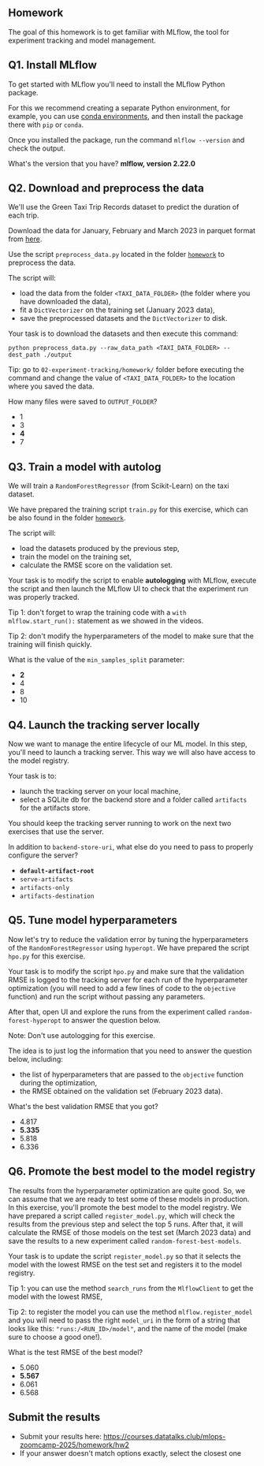 ## Homework

The goal of this homework is to get familiar with MLflow, the tool for experiment tracking and
model management.

## Q1. Install MLflow

To get started with MLflow you'll need to install the MLflow Python package.

For this we recommend creating a separate Python environment, for example, you can use [conda environments](https://docs.conda.io/projects/conda/en/latest/user-guide/getting-started.html#managing-envs), and then install the package there with `pip` or `conda`.

Once you installed the package, run the command `mlflow --version` and check the output.

What's the version that you have?
**mlflow, version 2.22.0**

## Q2. Download and preprocess the data

We'll use the Green Taxi Trip Records dataset to predict the duration of each trip.

Download the data for January, February and March 2023 in parquet format from [here](https://www1.nyc.gov/site/tlc/about/tlc-trip-record-data.page).

Use the script `preprocess_data.py` located in the folder [`homework`](homework) to preprocess the data.

The script will:

- load the data from the folder `<TAXI_DATA_FOLDER>` (the folder where you have downloaded the data),
- fit a `DictVectorizer` on the training set (January 2023 data),
- save the preprocessed datasets and the `DictVectorizer` to disk.

Your task is to download the datasets and then execute this command:

```
python preprocess_data.py --raw_data_path <TAXI_DATA_FOLDER> --dest_path ./output
```

Tip: go to `02-experiment-tracking/homework/` folder before executing the command and change the value of `<TAXI_DATA_FOLDER>` to the location where you saved the data.

How many files were saved to `OUTPUT_FOLDER`?

- 1
- 3
- **4**
- 7

## Q3. Train a model with autolog

We will train a `RandomForestRegressor` (from Scikit-Learn) on the taxi dataset.

We have prepared the training script `train.py` for this exercise, which can be also found in the folder [`homework`](homework).

The script will:

- load the datasets produced by the previous step,
- train the model on the training set,
- calculate the RMSE score on the validation set.

Your task is to modify the script to enable **autologging** with MLflow, execute the script and then launch the MLflow UI to check that the experiment run was properly tracked.

Tip 1: don't forget to wrap the training code with a `with mlflow.start_run():` statement as we showed in the videos.

Tip 2: don't modify the hyperparameters of the model to make sure that the training will finish quickly.

What is the value of the `min_samples_split` parameter:

- **2**
- 4
- 8
- 10

## Q4. Launch the tracking server locally

Now we want to manage the entire lifecycle of our ML model. In this step, you'll need to launch a tracking server. This way we will also have access to the model registry.

Your task is to:

- launch the tracking server on your local machine,
- select a SQLite db for the backend store and a folder called `artifacts` for the artifacts store.

You should keep the tracking server running to work on the next two exercises that use the server.

In addition to `backend-store-uri`, what else do you need to pass to properly configure the server?

- **`default-artifact-root`**
- `serve-artifacts`
- `artifacts-only`
- `artifacts-destination`

## Q5. Tune model hyperparameters

Now let's try to reduce the validation error by tuning the hyperparameters of the `RandomForestRegressor` using `hyperopt`.
We have prepared the script `hpo.py` for this exercise.

Your task is to modify the script `hpo.py` and make sure that the validation RMSE is logged to the tracking server for each run of the hyperparameter optimization (you will need to add a few lines of code to the `objective` function) and run the script without passing any parameters.

After that, open UI and explore the runs from the experiment called `random-forest-hyperopt` to answer the question below.

Note: Don't use autologging for this exercise.

The idea is to just log the information that you need to answer the question below, including:

- the list of hyperparameters that are passed to the `objective` function during the optimization,
- the RMSE obtained on the validation set (February 2023 data).

What's the best validation RMSE that you got?

- 4.817
- **5.335**
- 5.818
- 6.336

## Q6. Promote the best model to the model registry

The results from the hyperparameter optimization are quite good. So, we can assume that we are ready to test some of these models in production.
In this exercise, you'll promote the best model to the model registry. We have prepared a script called `register_model.py`, which will check the results from the previous step and select the top 5 runs.
After that, it will calculate the RMSE of those models on the test set (March 2023 data) and save the results to a new experiment called `random-forest-best-models`.

Your task is to update the script `register_model.py` so that it selects the model with the lowest RMSE on the test set and registers it to the model registry.

Tip 1: you can use the method `search_runs` from the `MlflowClient` to get the model with the lowest RMSE,

Tip 2: to register the model you can use the method `mlflow.register_model` and you will need to pass the right `model_uri` in the form of a string that looks like this: `"runs:/<RUN_ID>/model"`, and the name of the model (make sure to choose a good one!).

What is the test RMSE of the best model?

- 5.060
- **5.567**
- 6.061
- 6.568

## Submit the results

- Submit your results here: https://courses.datatalks.club/mlops-zoomcamp-2025/homework/hw2
- If your answer doesn't match options exactly, select the closest one
